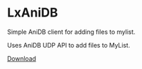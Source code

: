 # LxAniDB
Simple AniDB client for adding files to mylist.

Uses AniDB UDP API to add files to MyList.

[Download](https://github.com/Luch00/LxAniDB/releases/tag/v0.351)
